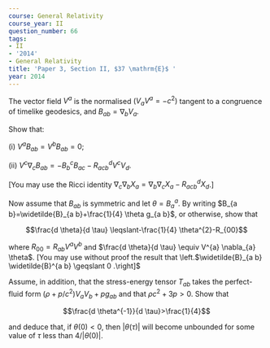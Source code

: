 ```yaml
---
course: General Relativity
course_year: II
question_number: 66
tags:
- II
- '2014'
- General Relativity
title: 'Paper 3, Section II, $37 \mathrm{E}$ '
year: 2014
---
```




The vector field $V^{a}$ is the normalised $\left(V_{a} V^{a}=-c^{2}\right)$ tangent to a congruence of timelike geodesics, and $B_{a b}=\nabla_{b} V_{a}$.

Show that:

(i) $V^{a} B_{a b}=V^{b} B_{a b}=0$;

(ii) $V^{c} \nabla_{c} B_{a b}=-B_{b}^{c} B_{a c}-R_{a c b}^{d} V^{c} V_{d}$.

[You may use the Ricci identity $\nabla_{c} \nabla_{b} X_{a}=\nabla_{b} \nabla_{c} X_{a}-R_{a c b}^{d} X_{d}$.]

Now assume that $B_{a b}$ is symmetric and let $\theta=B_{a}{ }^{a}$. By writing $B_{a b}=\widetilde{B}_{a b}+\frac{1}{4} \theta g_{a b}$, or otherwise, show that

$$\frac{d \theta}{d \tau} \leqslant-\frac{1}{4} \theta^{2}-R_{00}$$

where $R_{00}=R_{a b} V^{a} V^{b}$ and $\frac{d \theta}{d \tau} \equiv V^{a} \nabla_{a} \theta$. [You may use without proof the result that \left.$\widetilde{B}_{a b} \widetilde{B}^{a b} \geqslant 0 .\right]$

Assume, in addition, that the stress-energy tensor $T_{a b}$ takes the perfect-fluid form $\left(\rho+p / c^{2}\right) V_{a} V_{b}+p g_{a b}$ and that $\rho c^{2}+3 p>0$. Show that

$$\frac{d \theta^{-1}}{d \tau}>\frac{1}{4}$$

and deduce that, if $\theta(0)<0$, then $|\theta(\tau)|$ will become unbounded for some value of $\tau$ less than $4 /|\theta(0)|$.